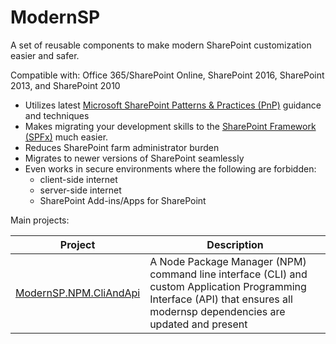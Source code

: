 # ModernSP
A set of reusable components to make modern SharePoint customization easier and safer.

Compatible with: Office 365/SharePoint Online, SharePoint 2016, SharePoint 2013, and SharePoint 2010

- Utilizes latest [Microsoft SharePoint Patterns & Practices (PnP)](https://dev.office.com/patterns-and-practices) guidance and techniques
- Makes migrating your development skills to the [SharePoint Framework (SPFx)](https://dev.office.com/sharepoint/docs/spfx/sharepoint-framework-overview) much easier.
- Reduces SharePoint farm administrator burden
- Migrates to newer versions of SharePoint seamlessly
- Even works in secure environments where the following are forbidden:
    - client-side internet
    - server-side internet
    - SharePoint Add-ins/Apps for SharePoint

Main projects:

| Project | Description |
| --- | --- |
| [ModernSP.NPM.CliAndApi](https://github.com/ModernSP/NPM.CliAndApi) | A Node Package Manager (NPM) command line interface (CLI) and custom Application Programming Interface (API) that ensures all modernsp dependencies are updated and present |
